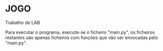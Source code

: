 # JOGO
Trabalho de LAB

Para executar o programa, executa-se o ficheiro "main.py", os ficheiros restantes são apenas ficheiros com funções que vão ser envocadas pelo "main.py".
